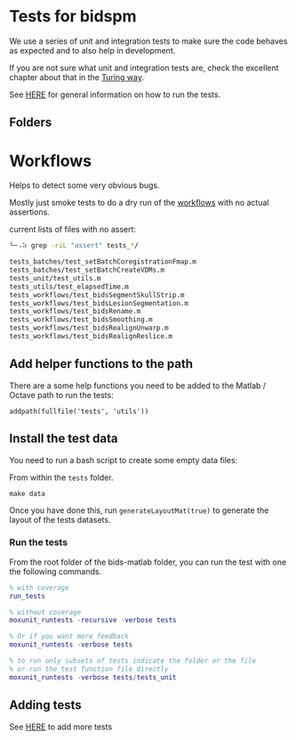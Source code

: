 # Tests for bidspm

We use a series of unit and integration tests to make sure the code behaves as
expected and to also help in development.

If you are not sure what unit and integration tests are, check the excellent
chapter about that in the
[Turing way](https://the-turing-way.netlify.app/reproducible-research/testing.html).

See
[HERE](https://github.com/cpp-lln-lab/.github/blob/main/CONTRIBUTING.md#how-to-run-the-tests)
for general information on how to run the tests.

## Folders

# Workflows

Helps to detect some very obvious bugs.

Mostly just smoke tests to do a dry run of the [workflows](../src/workflows)
with no actual assertions.

<!-- TODO add assertion by using the output of those tests to lock the output in place. -->

current lists of files with no assert:

```bash
╰─⠠⠵ grep -riL "assert" tests_*/

tests_batches/test_setBatchCoregistrationFmap.m
tests_batches/test_setBatchCreateVDMs.m
tests_unit/test_utils.m
tests_utils/test_elapsedTime.m
tests_workflows/test_bidsSegmentSkullStrip.m
tests_workflows/test_bidsLesionSegmentation.m
tests_workflows/test_bidsRename.m
tests_workflows/test_bidsSmoothing.m
tests_workflows/test_bidsRealignUnwarp.m
tests_workflows/test_bidsRealignReslice.m
```

## Add helper functions to the path

There are a some help functions you need to be added to the Matlab / Octave path
to run the tests:

```
addpath(fullfile('tests', 'utils'))
```

## Install the test data

You need to run a bash script to create some empty data files:

From within the `tests` folder.

```
make data
```

Once you have done this, run `generateLayoutMat(true)` to generate the layout of
the tests datasets.

### Run the tests

From the root folder of the bids-matlab folder, you can run the test with one
the following commands.

```matlab
% with coverage
run_tests

% without coverage
moxunit_runtests -recursive -verbose tests

% Or if you want more feedback
moxunit_runtests -verbose tests

% to run only subsets of tests indicate the folder or the file
% or run the test function file directly
moxunit_runtests -verbose tests/tests_unit

```

## Adding tests

See
[HERE](https://github.com/cpp-lln-lab/.github/blob/main/CONTRIBUTING.md#adding-more-tests)
to add more tests
